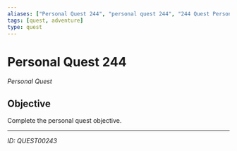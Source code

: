 ```yaml
---
aliases: ["Personal Quest 244", "personal quest 244", "244 Quest Personal"]
tags: [quest, adventure]
type: quest
---
```


# Personal Quest 244

*Personal Quest*

## Objective
Complete the personal quest objective.

---
*ID: QUEST00243*